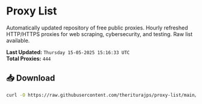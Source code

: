 # Proxy List

Automatically updated repository of free public proxies. Hourly refreshed HTTP/HTTPS proxies for web scraping, cybersecurity, and testing. Raw list available.

**Last Updated:** `Thursday 15-05-2025 15:16:33 UTC`  
**Total Proxies:** `444`

## 📥 Download
```bash
curl -O https://raw.githubusercontent.com/theriturajps/proxy-list/main/proxies.txt
